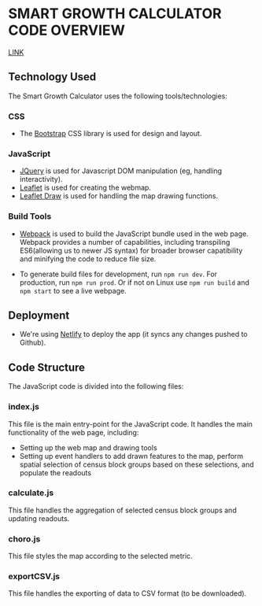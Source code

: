 # SMART GROWTH CALCULATOR CODE OVERVIEW

[LINK](https://smartgrowthcalculator.netlify.com)

## Technology Used

The Smart Growth Calculator uses the following tools/technologies:

### CSS 
* The [Bootstrap](www.getbootstrap.com) CSS library is used for design and layout.  

### JavaScript 
* [JQuery](https://jquery.com) is used for Javascript DOM manipulation (eg, handling interactivity).
* [Leaflet](https://leafletjs.com) is used for creating the webmap.
* [Leaflet Draw](http://leaflet.github.io/Leaflet.draw/docs/leaflet-draw-latest.html) is used for handling the map drawing functions.

### Build Tools
* [Webpack](https://webpack.js.org) is used to build the JavaScript bundle used in the web page.  Webpack provides a number of capabilities, including transpiling ES6(allowing us to newer JS syntax) for broader browser capatibility and minifying the code to reduce file size. 

* To generate build files for development, run `npm run dev`.  For production, run `npm run prod`. Or if not on Linux use `npm run build` and `npm start` to see a live webpage. 

## Deployment

* We're using [Netlify](https://netlify.com) to deploy the app (it syncs any changes pushed to Github).

## Code Structure

The JavaScript code is divided into the following files:

### index.js

This file is the main entry-point for the JavaScript code.  It handles the main functionality of the web page, including:
* Setting up the web map and drawing tools
* Setting up event handlers to add drawn features to the map, perform spatial selection of census block groups based on these selections, and populate the readouts

### calculate.js

This file handles the aggregation of selected census block groups and updating readouts.

### choro.js

This file styles the map according to the selected metric.  

### exportCSV.js

This file handles the exporting of data to CSV format (to be downloaded).
